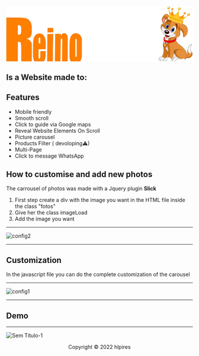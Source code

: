 <img class="logo" align="center" src="./IMG/reinoAnimalLogo.png"> 

## Is a Website made to: 



## Features

- Mobile friendly
- Smooth scroll
- Click to guide via Google maps 
- Reveal Website Elements On Scroll
- Picture carousel
- Products Filter ( devoloping⚠)
- Multi-Page
- Click to message WhatsApp 

## How to customise and add new photos
The carrousel of photos was made with a Jquery plugin **Slick**

1. First step create a div with the image you want in the HTML file inside the class "fotos" 
1. Give her the class imageLoad
1. Add the image you want

---


![config2](https://user-images.githubusercontent.com/60366579/172232340-d1816c33-24f7-4e85-b91c-97a8b3a5081f.png)


---

## Customization 

In the javascript file you can do the complete customization of the carousel

---

![config1](https://user-images.githubusercontent.com/60366579/172231671-3d06676c-1583-4960-a642-89f4703f6147.png)


---

## Demo
---
![Sem Título-1](https://user-images.githubusercontent.com/60366579/173419704-df40c0ca-0e7b-4b0f-933b-febe6462a588.png)



<p align="center">Copyright © 2022 hlpires</p>
